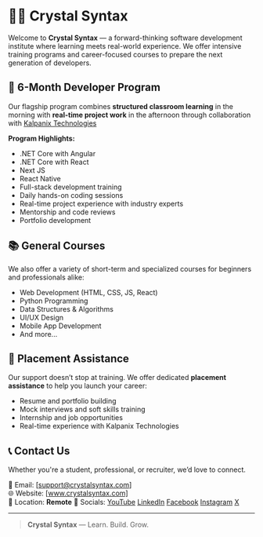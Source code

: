 # 👨‍💻 Crystal Syntax

Welcome to **Crystal Syntax** — a forward-thinking software development institute where learning meets real-world experience. We offer intensive training programs and career-focused courses to prepare the next generation of developers.

## 🚀 6-Month Developer Program

Our flagship program combines **structured classroom learning** in the morning with **real-time project work** in the afternoon through collaboration with [Kalpanix Technologies](https://kalpanix.com)

**Program Highlights:**
- .NET Core with Angular
- .NET Core with React
- Next JS
- React Native
- Full-stack development training
- Daily hands-on coding sessions
- Real-time project experience with industry experts
- Mentorship and code reviews
- Portfolio development

## 📚 General Courses

We also offer a variety of short-term and specialized courses for beginners and professionals alike:

- Web Development (HTML, CSS, JS, React)
- Python Programming
- Data Structures & Algorithms
- UI/UX Design
- Mobile App Development
- And more...

## 🎯 Placement Assistance

Our support doesn’t stop at training. We offer dedicated **placement assistance** to help you launch your career:

- Resume and portfolio building
- Mock interviews and soft skills training
- Internship and job opportunities
- Real-time experience with Kalpanix Technologies

## 📞 Contact Us

Whether you're a student, professional, or recruiter, we’d love to connect.

📧 Email: [support@crystalsyntax.com]  
🌐 Website: [www.crystalsyntax.com]  
📍 Location: **Remote**
📱 Socials: [YouTube](https://www.youtube.com/@CrystalSyntax) [LinkedIn](https://www.linkedin.com/company/crystal-syntax) [Facebook](https://www.facebook.com/CrystalSyntax/) [Instagram](https://www.instagram.com/crystalsyntax/) [X](https://twitter.com/CrystalSyntax)

---

> **Crystal Syntax** — Learn. Build. Grow.

